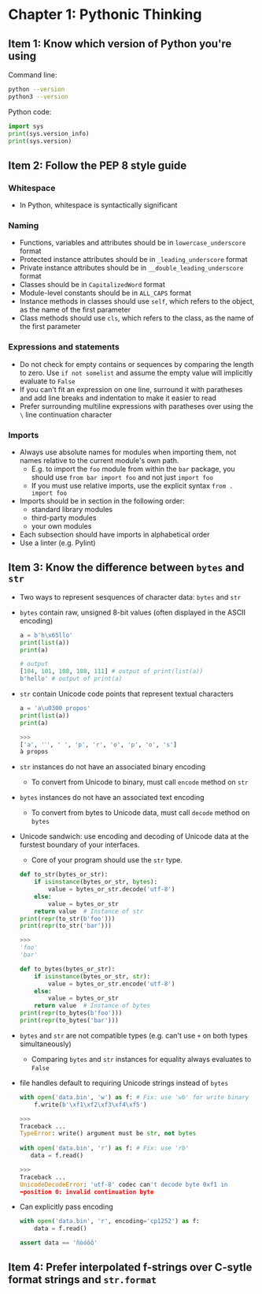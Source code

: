 # Chapter 1: Pythonic Thinking

## Item 1: Know which version of Python you're using

Command line:

```bash
python --version
python3 --version
```

Python code:

```python
import sys
print(sys.version_info)
print(sys.version)
```

## Item 2: Follow the PEP 8 style guide

### Whitespace

* In Python, whitespace is syntactically significant

### Naming

* Functions, variables and attributes should be in `lowercase_underscore` format
* Protected instance attributes should be in `_leading_underscore` format
* Private instance attributes should be in `__double_leading_underscore` format
* Classes should be in `CapitalizedWord` format
* Module-level constants should be in `ALL_CAPS` format
* Instance methods in classes should use `self`, which refers to the object, as the name of the first parameter
* Class methods should use `cls`, which refers to the class, as the name of the first parameter

### Expressions and statements

* Do not check for empty contains or sequences by comparing the length to zero. Use `if not somelist` and assume the empty value will implicitly evaluate to `False` 
* If you can't fit an expression on one line, surround it with paratheses and add line breaks and indentation to make it easier to read
* Prefer surrounding multiline expressions with paratheses over using the `\` line continuation character

### Imports

* Always use absolute names for modules when importing them, not names relative to the current module's own path. 
  * E.g. to import the `foo` module from within the `bar` package, you should use `from bar import foo` and not just `import foo`
  * If you must use relative imports, use the explicit syntax `from . import foo` 
* Imports should be in section in the following order:
  * standard library modules
  * third-party modules
  * your own modules
* Each subsection should have imports in alphabetical order
* Use a linter (e.g. Pylint)

## Item 3: Know the difference between `bytes` and `str` 

* Two ways to represent sesquences of character data: `bytes` and `str` 

* `bytes` contain raw, unsigned 8-bit values (often displayed in the ASCII encoding)

  ```python
  a = b'h\x65llo'
  print(list(a))
  print(a)
  
  # output
  [104, 101, 108, 108, 111] # output of print(list(a))
  b'hello' # output of print(a)
  ```

* `str` contain Unicode code points that represent textual characters

  ```python
  a = 'a\u0300 propos'
  print(list(a))
  print(a)
  
  >>>
  ['a', 'ˋ', ' ', 'p', 'r', 'o', 'p', 'o', 's']
  à propos
  ```

* `str` instances do not have an associated binary encoding

  * To convert from Unicode to binary, must call `encode` method on `str`

* `bytes` instances do not have an associated text encoding 

  * To convert from bytes to Unicode data, must call `decode` method on `bytes` 

* Unicode sandwich: use encoding and decoding of Unicode data at the furstest boundary of your interfaces.

  * Core of your program should use the `str` type.

  ```python
  def to_str(bytes_or_str):
      if isinstance(bytes_or_str, bytes):
          value = bytes_or_str.decode('utf-8')
      else:
          value = bytes_or_str
      return value  # Instance of str
  print(repr(to_str(b'foo')))
  print(repr(to_str('bar')))
  
  >>>
  'foo'
  'bar'
  
  def to_bytes(bytes_or_str):
      if isinstance(bytes_or_str, str):
          value = bytes_or_str.encode('utf-8')
      else:
          value = bytes_or_str
      return value  # Instance of bytes
  print(repr(to_bytes(b'foo')))
  print(repr(to_bytes('bar')))
  ```

* `bytes` and `str` are not compatible types (e.g. can't use `+` on both types simultaneously)

  * Comparing `bytes` and `str` instances for equality always evaluates to `False`

* file handles default to requiring Unicode strings instead of `bytes` 

  ```python
  with open('data.bin', 'w') as f: # Fix: use 'wb' for write binary
      f.write(b'\xf1\xf2\xf3\xf4\xf5')
  
  >>>
  Traceback ...
  TypeError: write() argument must be str, not bytes
    
  with open('data.bin', 'r') as f: # Fix: use 'rb'
     data = f.read()
  
  >>>
  Traceback ...
  UnicodeDecodeError: 'utf-8' codec can't decode byte 0xf1 in
  ➥position 0: invalid continuation byte
  ```

* Can explicitly pass encoding

  ```python
  with open('data.bin', 'r', encoding='cp1252') as f:
      data = f.read()
  
  assert data == 'ñòóôõ'
  ```

## Item 4: Prefer interpolated f-strings over C-sytle format strings and `str.format`

